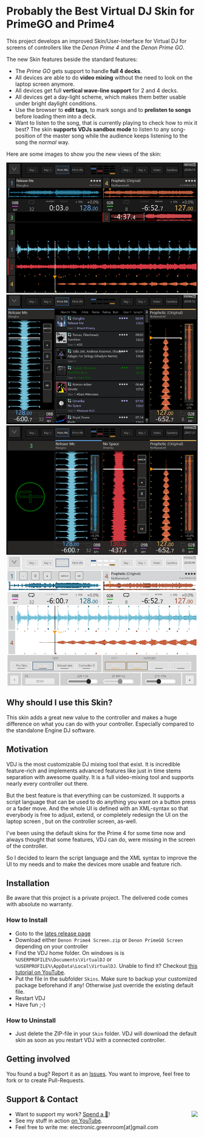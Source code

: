 # Probably the Best Virtual DJ Skin for PrimeGO and Prime4

This project develops an improved Skin/User-Interface for Virtual DJ for screens of controllers like the *Denon Prime 4* and the *Denon Prime GO*.

The new Skin features beside the standard features:
* The  *Prime GO* gets support to handle **full 4 decks**.
* All devices are able to do **video mixing** without the need to look on the laptop screen anymore.
* All devices get full **vertical wave-line support** for 2 and 4 decks.
* All devices get a day-light scheme, which makes them better usable under bright daylight conditions.
* Use the browser to **edit tags**, to mark songs and to **prelisten to songs** before loading them into a deck.
* Want to listen to the song, that is currently playing to check how to mix it best? The skin **supports VDJs sandbox mode** to listen to any song-position of the master song while the audience keeps listening to the song the *normal* way.

Here are some images to show you the new views of the skin:

![4 Decks Horizontal View](docs%2Fimages%2F4deckhor.png)
![2 Decks Vertical View](docs%2Fimages%2F2deckvert.png)
![4 Decks Vertical View](docs%2Fimages%2F4deckvert.png)
![Daylight Mode](docs%2Fimages%2Fdaylight1.png)

## Why should I use this Skin?
This skin adds a great new value to the controller and makes a huge difference on what you can do with your controller. Especially compared to the standalone Engine DJ software.

## Motivation
VDJ is the most customizable DJ mixing tool that exist. It is incredible feature-rich and implements advanced features like just in time stems separation with awesome quality. It is a full video-mixing tool and supports nearly every controller out there.

But the best feature is that everything can be customized. It supports a script language that can be used to do anything you want on a button press or a fader move. And the whole UI is defined with an XML-syntax so that everybody is free to adjust, extend, or completely redesign the UI on the laptop screen , but on the controller screen, as-well.

I've been using the default skins for the Prime 4 for some time now and always thought that some features, VDJ can do, were missing in the screen of the controller.

So I decided to learn the script language and the XML syntax to improve the UI to my needs and to make the devices more usable and feature rich.

## Installation
Be aware that this project is a private project. The delivered code comes with absolute no warranty.

### How to Install
* Goto to the  [lates release page](https://github.com/jochenunger/vdj-denon-prime-skin/releases553155)
* Download either `Denon Prime4 Screen.zip` or `Denon PrimeGO Screen` depending on your controller
* Find the VDJ home folder. On windows is is `%USERPROFILE%\Documents\VirtualDJ` or `%USERPROFILE%\AppData\Local\VirtualDJ`. Unable to find it? Checkout [this tutorial on YouTube](https://youtu.be/JmMLfJLpFHY).
* Put the file in the subfolder `Skins`. Make sure to backup your customized package beforehand if any! Otherwise just override the existing default file.
* Restart VDJ
* Have fun ;-)

### How to Uninstall
* Just delete the ZIP-file in your `Skin` folder. VDJ will download the default skin as soon as you restart VDJ with a connected controller.

## Getting involved
You found a bug? Report it as an [Issues](https://github.com/jochenunger/vdj-denon-prime-skin/issues).
You want to improve, feel free to fork or to create Pull-Requests.

## Support & Contact
<a href="https://www.paypal.com/donate/?hosted_button_id=V3QQXGB5NE8W6"><img align="right" src="https://www.paypalobjects.com/webstatic/mktg/logo-center/PP_Acceptance_Marks_for_LogoCenter_76x48.png"></a>

- Want to support my work? [Spend a 🍺](https://www.paypal.com/donate/?hosted_button_id=V3QQXGB5NE8W6)!
- See my stuff in action [on YouTube](https://www.youtube.com/channel/UCI85y8RLyZenoc3k8AA5jyQ).
- Feel free to write me: electronic.greenroom[at]gmail.com
